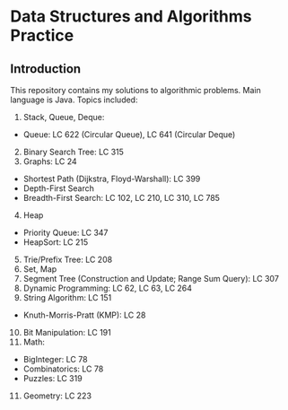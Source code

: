 # Data Structures and Algorithms Practice
## Introduction
This repository contains my solutions to algorithmic problems. Main language is Java. Topics included:
1. Stack, Queue, Deque:
  * Queue: LC 622 (Circular Queue), LC 641 (Circular Deque)
2. Binary Search Tree: LC 315
3. Graphs: LC 24
  * Shortest Path (Dijkstra, Floyd-Warshall): LC 399
  * Depth-First Search
  * Breadth-First Search: LC 102, LC 210, LC 310, LC 785
4. Heap
  * Priority Queue: LC 347
  * HeapSort: LC 215
5. Trie/Prefix Tree: LC 208
6. Set, Map
7. Segment Tree (Construction and Update; Range Sum Query): LC 307
8. Dynamic Programming: LC 62, LC 63, LC 264
9. String Algorithm: LC 151
  * Knuth-Morris-Pratt (KMP): LC 28
10. Bit Manipulation: LC 191
12. Math:
  * BigInteger: LC 78
  * Combinatorics: LC 78
  * Puzzles: LC 319
11. Geometry: LC 223
